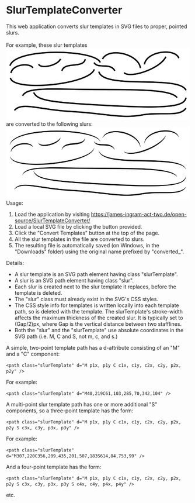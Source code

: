 # SlurTemplateConverter
This web application converts slur templates in SVG files to proper, pointed slurs.<br /><br />
For example, these slur templates<br />
<img src="readmeSlurTemplates1.png" /><br/>
are converted to the following slurs:<br />
<img src="readmeSlurs1.png" /><br/>
Usage:<br />
1. Load the application by visiting https://james-ingram-act-two.de/open-source/SlurTemplateConverter/
2. Load a local SVG file by clicking the button provided.
3. Click the "Convert Templates" button at the top of the page.
4. All the slur templates in the file are converted to slurs.
5. The resulting file is automatically saved (on Windows, in the "Downloads" folder) using the original name prefixed by "converted_". 

Details:<br />
- A slur template is an SVG path element having class "slurTemplate".
- A slur is an SVG path element having class "slur".
- Each slur is created next to the slur template it replaces, before the template is deleted.
- The "slur" class must already exist in the SVG's CSS styles.
- The CSS style info for templates is written locally into each template path, so is deleted with the template.
The slurTemplate's stroke-width affects the maximum thickness of the created slur. It is typically set to (Gap/2)px, where Gap is the vertical distance between two stafflines.
- Both the "slur" and the "slurTemplate" use absolute coordinates in the SVG path (i.e. M, C and S, not m, c, and s.)


A simple, two-point template path has a d-attribute consisting of an "M" and a "C" component:<br />
```
<path class="slurTemplate" d="M p1x, p1y C c1x, c1y, c2x, c2y, p2x, p2y" />
```
For example:
```
<path class="slurTemplate" d="M40,219C61,103,285,70,342,104" />
```

A multi-point slur template path has one or more additional "S" components, so a three-point template has the form:
```
<path class="slurTemplate" d="M p1x, p1y C c1x, c1y, c2x, c2y, p2x, p2y S c3x, c3y, p3x, p3y" />
```
For example:
```
<path class="slurTemplate" d="M307,220C356,209,435,201,507,183S614,84,753,99" />
```
And a four-point template has the form:
```
<path class="slurTemplate" d="M p1x, p1y C c1x, c1y, c2x, c2y, p2x, p2y S c3x, c3y, p3x, p3y S c4x, c4y, p4x, p4y" />
```
etc.
